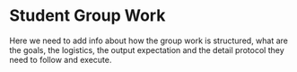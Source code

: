 # <i class="fa-solid fa-user-group"></i> Student Group Work

Here we need to add info about how the group work is structured, what are the goals, the logistics, the output expectation and the detail protocol they need to follow and execute.
